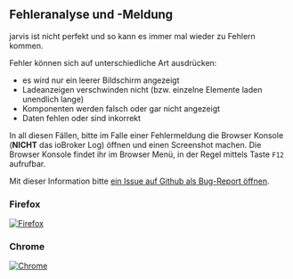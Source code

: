 ## Fehleranalyse und -Meldung

jarvis ist nicht perfekt und so kann es immer mal wieder zu Fehlern kommen.

Fehler können sich auf unterschiedliche Art ausdrücken:
- es wird nur ein leerer Bildschirm angezeigt
- Ladeanzeigen verschwinden nicht (bzw. einzelne Elemente laden unendlich lange)
- Komponenten werden falsch oder gar nicht angezeigt
- Daten fehlen oder sind inkorrekt


In all diesen Fällen, bitte im Falle einer Fehlermeldung die Browser Konsole (**NICHT** das ioBroker Log) öffnen und einen Screenshot machen.
Die Browser Konsole findet ihr im Browser Menü, in der Regel mittels Taste `F12` aufrufbar.

Mit dieser Information bitte [ein Issue auf Github als Bug-Report öffnen](https://github.com/Zefau/ioBroker.jarvis/issues/new?assignees=Zefau&labels=bug&template=bug_report.md&title=).

### Firefox
[![Firefox](https://raw.githubusercontent.com/Zefau/ioBroker.jarvis/master/wiki/de-Errors-Firefox.png)](https://raw.githubusercontent.com/Zefau/ioBroker.jarvis/master/wiki/de-Errors-Firefox.png)

### Chrome
[![Chrome](https://raw.githubusercontent.com/Zefau/ioBroker.jarvis/master/wiki/de-Errors-Chrome.png)](https://raw.githubusercontent.com/Zefau/ioBroker.jarvis/master/wiki/de-Errors-Chrome.png)